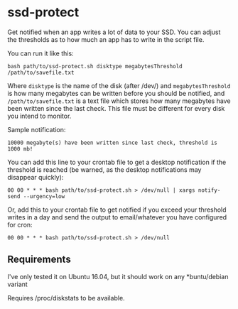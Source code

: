 # ssd-protect
Get notified when an app writes a lot of data to your SSD. You can adjust the thresholds as to how much an app has to write in the script file.

You can run it like this:

`bash path/to/ssd-protect.sh disktype megabytesThreshold /path/to/savefile.txt`

Where `disktype` is the name of the disk (after /dev/) and `megabytesThreshold` is how many megabytes can be written before you should be notified, and `/path/to/savefile.txt` is a text file which stores how many megabytes have been written since the last check. This file must be different for every disk you intend to monitor. 

Sample notification:

`10000 megabyte(s) have been written since last check, threshold is 1000 mb!`

You can add this line to your crontab file to get a desktop notification if the threshold is reached (be warned, as the desktop notifications may disappear quickly):

`00 00 * * * bash path/to/ssd-protect.sh > /dev/null | xargs notify-send --urgency=low` 


Or, add this to your crontab file to get notified if you exceed your threshold writes in a day and send the output to email/whatever you have configured for cron:

`00 00 * * * bash path/to/ssd-protect.sh > /dev/null`

## Requirements

I've only tested it on Ubuntu 16.04, but it should work on any *buntu/debian variant  

Requires /proc/diskstats to be available.
